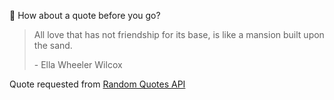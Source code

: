 📣 How about a quote before you go?

> All love that has not friendship for its base, is like a mansion built upon the sand.
>
> <p>- Ella Wheeler Wilcox</p>

Quote requested from [Random Quotes API](https://github.com/lukePeavey/quotable)
